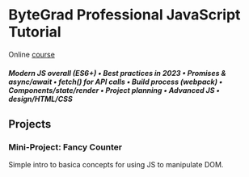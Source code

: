 # ByteGrad Professional JavaScript Tutorial 

Online [course](https://bytegrad.com/courses/professional-javascript)
##### Modern JS overall (ES6+) • Best practices in 2023 • Promises & async/await • fetch() for API calls • Build process (webpack) • Components/state/render • Project planning • Advanced JS • design/HTML/CSS

## Projects
### Mini-Project: Fancy Counter
Simple intro to basica concepts for using JS to manipulate DOM. 


